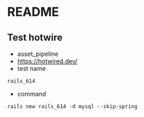 # README

## Test hotwire

* asset_pipeline
* https://hotwired.dev/
* test name

```
rails_614
```

* command

```
rails new rails_614 -d mysql --skip-spring
```

